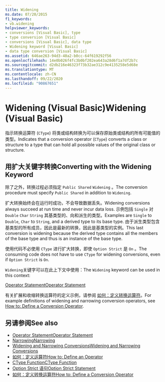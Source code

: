 ```yaml
---
title: Widening
ms.date: 07/20/2015
f1_keywords:
- vb.widening
helpviewer_keywords:
- conversions [Visual Basic], type
- type conversion [Visual Basic]
- conversions [Visual Basic], data type
- Widening keyword [Visual Basic]
- data type conversion [Visual Basic]
ms.assetid: 646ae263-94d3-40a2-b0cc-64f619292f56
ms.openlocfilehash: 14e0b026f4fc3b0bf202ea643a28d6f1a7df2b7c
ms.sourcegitcommit: d2db216e46323f73b32ae312c9e4135258e5d68e
ms.translationtype: MT
ms.contentlocale: zh-CN
ms.lasthandoff: 09/22/2020
ms.locfileid: "90867651"
---
```

# <a name="widening-visual-basic"></a><span data-ttu-id="915b4-102">Widening (Visual Basic)</span><span class="sxs-lookup"><span data-stu-id="915b4-102">Widening (Visual Basic)</span></span>

<span data-ttu-id="915b4-103">指示转换运算符 (`CType`) 将类或结构转换为可以保存原始类或结构的所有可能值的类型。</span><span class="sxs-lookup"><span data-stu-id="915b4-103">Indicates that a conversion operator (`CType`) converts a class or structure to a type that can hold all possible values of the original class or structure.</span></span>  
  
## <a name="converting-with-the-widening-keyword"></a><span data-ttu-id="915b4-104">用扩大关键字转换</span><span class="sxs-lookup"><span data-stu-id="915b4-104">Converting with the Widening Keyword</span></span>  

 <span data-ttu-id="915b4-105">除了之外，转换过程必须指定 `Public Shared` `Widening` 。</span><span class="sxs-lookup"><span data-stu-id="915b4-105">The conversion procedure must specify `Public Shared` in addition to `Widening`.</span></span>  
  
 <span data-ttu-id="915b4-106">扩大转换始终会在运行时成功，不会导致数据丢失。</span><span class="sxs-lookup"><span data-stu-id="915b4-106">Widening conversions always succeed at run time and never incur data loss.</span></span> <span data-ttu-id="915b4-107">示例包括 `Single` 对 `Double` `Char` `String` 其基类型的、向和派生的类型。</span><span class="sxs-lookup"><span data-stu-id="915b4-107">Examples are `Single` to `Double`, `Char` to `String`, and a derived type to its base type.</span></span> <span data-ttu-id="915b4-108">由于派生类型包含基类型的所有成员，因此是最新的转换，因此是基类型的实例。</span><span class="sxs-lookup"><span data-stu-id="915b4-108">This last conversion is widening because the derived type contains all the members of the base type and thus is an instance of the base type.</span></span>  
  
 <span data-ttu-id="915b4-109">使用代码不必使用 `CType` 进行扩大转换，即使 `Option Strict` 是 `On` 。</span><span class="sxs-lookup"><span data-stu-id="915b4-109">The consuming code does not have to use `CType` for widening conversions, even if `Option Strict` is `On`.</span></span>  
  
 <span data-ttu-id="915b4-110">`Widening`关键字可以在此上下文中使用：</span><span class="sxs-lookup"><span data-stu-id="915b4-110">The `Widening` keyword can be used in this context:</span></span>  
  
 [<span data-ttu-id="915b4-111">Operator Statement</span><span class="sxs-lookup"><span data-stu-id="915b4-111">Operator Statement</span></span>](../statements/operator-statement.md)  
  
 <span data-ttu-id="915b4-112">有关扩展和收缩转换运算符的定义示例，请参阅 [如何：定义转换运算符](../../programming-guide/language-features/procedures/how-to-define-a-conversion-operator.md)。</span><span class="sxs-lookup"><span data-stu-id="915b4-112">For example definitions of widening and narrowing conversion operators, see [How to: Define a Conversion Operator](../../programming-guide/language-features/procedures/how-to-define-a-conversion-operator.md).</span></span>  
  
## <a name="see-also"></a><span data-ttu-id="915b4-113">另请参阅</span><span class="sxs-lookup"><span data-stu-id="915b4-113">See also</span></span>

- [<span data-ttu-id="915b4-114">Operator Statement</span><span class="sxs-lookup"><span data-stu-id="915b4-114">Operator Statement</span></span>](../statements/operator-statement.md)
- [<span data-ttu-id="915b4-115">Narrowing</span><span class="sxs-lookup"><span data-stu-id="915b4-115">Narrowing</span></span>](narrowing.md)
- [<span data-ttu-id="915b4-116">Widening and Narrowing Conversions</span><span class="sxs-lookup"><span data-stu-id="915b4-116">Widening and Narrowing Conversions</span></span>](../../programming-guide/language-features/data-types/widening-and-narrowing-conversions.md)
- [<span data-ttu-id="915b4-117">如何：定义运算符</span><span class="sxs-lookup"><span data-stu-id="915b4-117">How to: Define an Operator</span></span>](../../programming-guide/language-features/procedures/how-to-define-an-operator.md)
- [<span data-ttu-id="915b4-118">CType Function</span><span class="sxs-lookup"><span data-stu-id="915b4-118">CType Function</span></span>](../functions/ctype-function.md)
- [<span data-ttu-id="915b4-119">Option Strict 语句</span><span class="sxs-lookup"><span data-stu-id="915b4-119">Option Strict Statement</span></span>](../statements/option-strict-statement.md)
- [<span data-ttu-id="915b4-120">如何：定义转换运算符</span><span class="sxs-lookup"><span data-stu-id="915b4-120">How to: Define a Conversion Operator</span></span>](../../programming-guide/language-features/procedures/how-to-define-a-conversion-operator.md)

